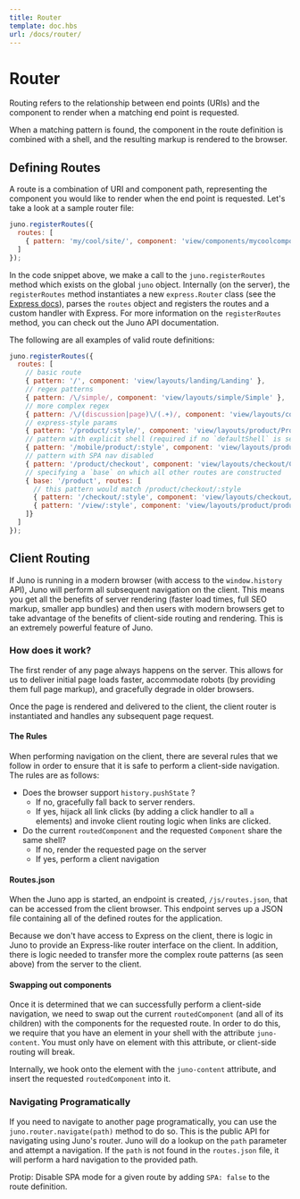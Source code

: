 ```yaml
---
title: Router
template: doc.hbs
url: /docs/router/
---
```


# Router 
Routing refers to the relationship between end points (URIs) and the component to render when a matching end point is requested.

When a matching pattern is found, the component in the route definition is combined with a shell, and the resulting markup is rendered to the browser. 

## Defining Routes

A route is a combination of URI and component path, representing the component you would like to render when the end point is requested. Let's take a look at a sample router file: 

```javascript
juno.registerRoutes({
  routes: [
    { pattern: 'my/cool/site/', component: 'view/components/mycoolcomponent/MyCoolComponent' }
  ]
});
```

In the code snippet above, we make a call to the `juno.registerRoutes` method which exists on the global `juno` object. Internally (on the server), the `registerRoutes` method instantiates a new `express.Router` class (see the [Express docs](http://expressjs.com/guide/routing.html)), parses the `routes` object and registers  the routes and a custom handler with Express. For more information on the `registerRoutes` method, you can check out the Juno API documentation. 

<visual><break></break></visual>

The following are all examples of valid route definitions:

```javascript
juno.registerRoutes({
  routes: [
    // basic route
    { pattern: '/', component: 'view/layouts/landing/Landing' },
    // regex patterns
    { pattern: /\/simple/, component: 'view/layouts/simple/Simple' },
    // more complex regex
    { pattern: /\/(discussion|page)\/(.+)/, component: 'view/layouts/complex/Complex' },
    // express-style params
    { pattern: '/product/:style/', component: 'view/layouts/product/Product' }
    // pattern with explicit shell (required if no `defaultShell` is set)
    { pattern: '/mobile/product/:style', component: 'view/layouts/product/Product' shell: 'view/shells/mobileshell/MobileShell' }
    // pattern with SPA nav disabled
    { pattern: '/product/checkout', component: 'view/layouts/checkout/Checkout', SPA: false}
    // specifying a `base` on which all other routes are constructed
    { base: '/product', routes: [
      // this pattern would match /product/checkout/:style
      { pattern: '/checkout/:style', component: 'view/layouts/checkout/Checkout'},
      { pattern: '/view/:style', component: 'view/layouts/product/productview/ProductView'}
    ]}
  ]
});
```

<visual><break></break></visual>
## Client Routing
If Juno is running in a modern browser (with access to the `window.history` API), Juno will perform all subsequent navigation on the client. This means you get all the benefits of server rendering (faster load times, full SEO markup, smaller app bundles) and then users with modern browsers get to take advantage of the benefits of client-side routing and rendering. This is an extremely powerful feature of Juno. 

### How does it work? 
The first render of any page always happens on the server. This allows for us to deliver initial page loads faster, accommodate robots (by providing them full page markup), and gracefully degrade in older browsers. 

Once the page is rendered and delivered to the client, the client router is instantiated and handles any subsequent page request.

#### The Rules
When performing navigation on the client, there are several rules that we follow in order to ensure that it is safe to perform a client-side navigation. The rules are as follows: 

- Does the browser support `history.pushState` ? 
  + If no, gracefully fall back to server renders.
  + If yes, hijack all link clicks (by adding a click handler to all `a` elements) and invoke client routing logic when links are clicked. 
- Do the current `routedComponent` and the requested `Component` share the same shell?
  + If no, render the requested page on the server
  + If yes, perform a client navigation

#### Routes.json
When the Juno app is started, an endpoint is created, `/js/routes.json`, that can be accessed from the client browser. This endpoint serves up a JSON file containing all of the defined routes for the application. 

Because we don't have access to Express on the client, there is logic in Juno to provide an Express-like router interface on the client. In addition, there is logic needed to transfer more the complex route patterns (as seen above) from the server to the client. 

#### Swapping out components
Once it is determined that we can successfully perform a client-side navigation, we need to swap out the current `routedComponent` (and all of its children) with the components for the requested route. In order to do this, we require that you have an element in your shell with the attribute `juno-content`. You must only have on element with this attribute, or client-side routing will break. 

Internally, we hook onto the element with the `juno-content` attribute, and insert the requested `routedComponent` into it. 

### Navigating Programatically
If you need to navigate to another page programatically, you can use the `juno.router.navigate(path)` method to do so. This is the public API for navigating using Juno's router. Juno will do a lookup on the `path` parameter and attempt a navigation. If the `path` is not found in the `routes.json` file, it will perform a hard navigation to the provided path.

Protip: Disable SPA mode for a given route by adding `SPA: false` to the route definition.